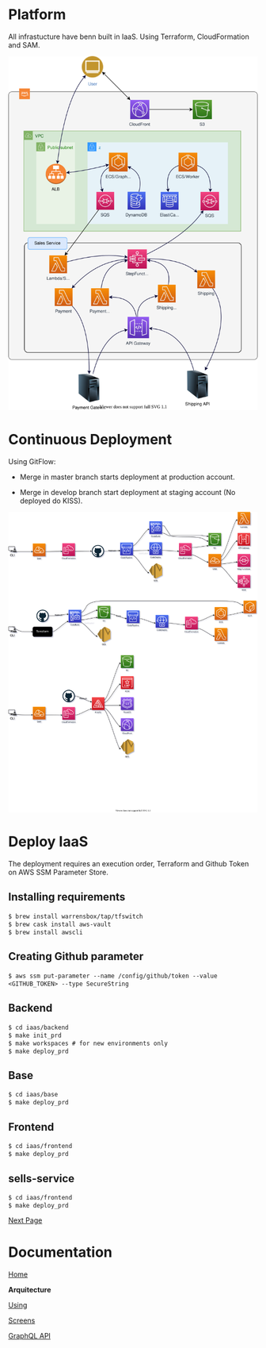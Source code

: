 # Platform

All infrastucture have benn built in IaaS. Using Terraform, CloudFormation and SAM.

<img src="images/architecture.svg" width="600" alt="architecture"/>

# Continuous Deployment

Using GitFlow:

- Merge in master branch starts deployment at production account.

- Merge in develop branch start deployment at staging account (No deployed do KISS).

<img src="images/cicd.svg" alt="cicd"/>

# Deploy IaaS

The deployment requires an execution order, Terraform and Github Token on AWS SSM Parameter Store.

## Installing requirements

```
$ brew install warrensbox/tap/tfswitch
$ brew cask install aws-vault
$ brew install awscli
```

## Creating Github parameter

```
$ aws ssm put-parameter --name /config/github/token --value <GITHUB_TOKEN> --type SecureString
```

## Backend

```
$ cd iaas/backend
$ make init_prd
$ make workspaces # for new environments only
$ make deploy_prd
```

## Base

```
$ cd iaas/base
$ make deploy_prd
```

## Frontend

```
$ cd iaas/frontend
$ make deploy_prd
```

## sells-service

```
$ cd iaas/frontend
$ make deploy_prd
```

[Next Page](using.md)

# Documentation

[Home](../README.md)

**Arquitecture**

[Using](using.md)

[Screens](screens.md)

[GraphQL API](graphql.md)
